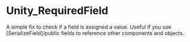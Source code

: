 # Unity_RequiredField
A simple fix to check if a field is assigned a value.
Useful if you use [SerializeField]/public fields to reference other components and objects.
